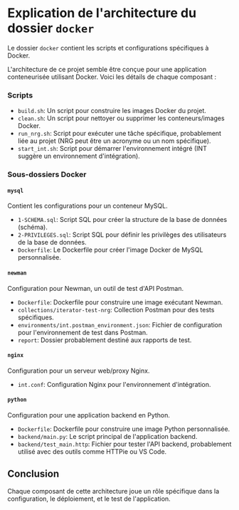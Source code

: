 # Explication de l'architecture du dossier `docker`

Le dossier `docker` contient les scripts et configurations spécifiques à Docker.

L'architecture de ce projet semble être conçue pour une application conteneurisée utilisant Docker. Voici les détails de chaque composant :




### Scripts

- `build.sh`: Un script pour construire les images Docker du projet.
- `clean.sh`: Un script pour nettoyer ou supprimer les conteneurs/images Docker.
- `run_nrg.sh`: Script pour exécuter une tâche spécifique, probablement liée au projet (NRG peut être un acronyme ou un nom spécifique).
- `start_int.sh`: Script pour démarrer l'environnement intégré (INT suggère un environnement d'intégration).

### Sous-dossiers Docker

#### `mysql`

Contient les configurations pour un conteneur MySQL.

- `1-SCHEMA.sql`: Script SQL pour créer la structure de la base de données (schéma).
- `2-PRIVILEGES.sql`: Script SQL pour définir les privilèges des utilisateurs de la base de données.
- `Dockerfile`: Le Dockerfile pour créer l'image Docker de MySQL personnalisée.

#### `newman`

Configuration pour Newman, un outil de test d'API Postman.

- `Dockerfile`: Dockerfile pour construire une image exécutant Newman.
- `collections/iterator-test-nrg`: Collection Postman pour des tests spécifiques.
- `environments/int.postman_environment.json`: Fichier de configuration pour l'environnement de test dans Postman.
- `report`: Dossier probablement destiné aux rapports de test.

#### `nginx`

Configuration pour un serveur web/proxy Nginx.

- `int.conf`: Configuration Nginx pour l'environnement d'intégration.

#### `python`

Configuration pour une application backend en Python.

- `Dockerfile`: Dockerfile pour construire une image Python personnalisée.
- `backend/main.py`: Le script principal de l'application backend.
- `backend/test_main.http`: Fichier pour tester l'API backend, probablement utilisé avec des outils comme HTTPie ou VS Code.

## Conclusion

Chaque composant de cette architecture joue un rôle spécifique dans la configuration, le déploiement, et le test de l'application.

